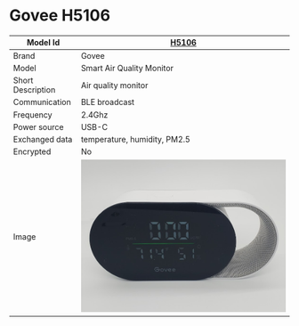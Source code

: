 # Govee H5106

|Model Id|[H5106](https://github.com/theengs/decoder/blob/development/src/devices/H5106_json.h)|
|-|-|
|Brand|Govee|
|Model|Smart Air Quality Monitor|
|Short Description|Air quality monitor|
|Communication|BLE broadcast|
|Frequency|2.4Ghz|
|Power source|USB-C|
|Exchanged data|temperature, humidity, PM2.5|
|Encrypted|No|
|Image|![H5106](./../img/H5106.png)|
